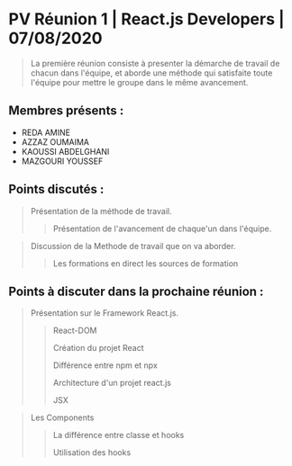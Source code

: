 # PV Réunion 1 | React.js Developers | 07/08/2020

> La première réunion consiste à presenter la démarche de travail de chacun dans l'équipe, et aborde une méthode qui satisfaite toute l'équipe pour mettre le groupe dans le même avancement.

## Membres présents :

- REDA AMINE
- AZZAZ OUMAIMA
- KAOUSSI ABDELGHANI
- MAZGOURI YOUSSEF


## Points discutés :

> Présentation de la méthode de travail.
>> Présentation de l'avancement de chaque'un dans l'équipe.
>>

> Discussion de la Methode de travail que on va aborder.
>> Les formations en direct
>> les sources de formation


## Points à discuter dans la prochaine réunion :

> Présentation sur le Framework React.js.
>> React-DOM 
>>
>> Création du projet React
>>
>> Différence entre npm et npx
>>
>> Architecture d'un projet react.js
>>
>> JSX

> Les Components
>> La différence entre classe et hooks
>>
>> Utilisation des hooks




